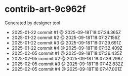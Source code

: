 # contrib-art-9c962f
Generated by designer tool
- 2025-01-22 commit #1 @ 2025-09-18T18:07:24.365Z
- 2025-01-22 commit #2 @ 2025-09-18T18:07:27.156Z
- 2025-01-22 commit #3 @ 2025-09-18T18:07:29.691Z
- 2025-01-22 commit #4 @ 2025-09-18T18:07:32.409Z
- 2025-02-05 commit #1 @ 2025-09-18T18:07:36.435Z
- 2025-02-05 commit #2 @ 2025-09-18T18:07:39.298Z
- 2025-02-05 commit #3 @ 2025-09-18T18:07:42.832Z
- 2025-02-05 commit #4 @ 2025-09-18T18:07:47.001Z
